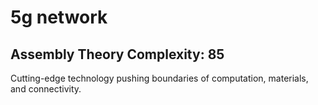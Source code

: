 # 5g network

## Assembly Theory Complexity: 85
Cutting-edge technology pushing boundaries of computation, materials, and connectivity.
